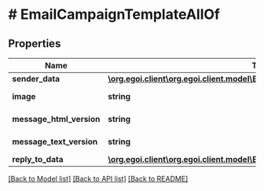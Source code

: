 # # EmailCampaignTemplateAllOf

## Properties

Name | Type | Description | Notes
------------ | ------------- | ------------- | -------------
**sender_data** | [**\org.egoi.client\org.egoi.client.model\EmailCampaignTemplateAllOfSenderData**](EmailCampaignTemplateAllOfSenderData.md) |  | [optional] 
**image** | **string** | Template image | [optional] 
**message_html_version** | **string** | Html message | [optional] 
**message_text_version** | **string** | Text message | [optional] 
**reply_to_data** | [**\org.egoi.client\org.egoi.client.model\EmailCampaignTemplateAllOfReplyToData**](EmailCampaignTemplateAllOfReplyToData.md) |  | [optional] 

[[Back to Model list]](../../README.md#documentation-for-models) [[Back to API list]](../../README.md#documentation-for-api-endpoints) [[Back to README]](../../README.md)


